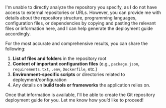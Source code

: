 I'm unable to directly analyze the repository you specify, as I do not have access to external repositories or URLs. However, you can provide me with details about the repository structure, programming languages, configuration files, or dependencies by copying and pasting the relevant files or information here, and I can help generate the deployment guide accordingly. 

For the most accurate and comprehensive results, you can share the following:

1. **List of files and folders** in the repository root
2. **Content of important configuration files** (e.g., `package.json`, `requirements.txt`, `.env`, `Dockerfile`, etc.)
3. **Environment-specific scripts** or directories related to deployment/configuration
4. Any details on **build tools or frameworks** the application relies on.

Once that information is available, I'll be able to create the Git repository deployment guide for you. Let me know how you’d like to proceed!